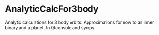 # AnalyticCalcFor3body
Analytic calculations for 3 body orbits. Approximations for now to an inner binary and a planet. In Qtconsole and sympy. 
